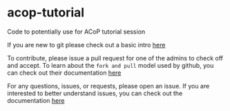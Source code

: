 # acop-tutorial
Code to potentially use for ACoP tutorial session

If you are new to git please check out a basic intro [here](http://rogerdudler.github.io/git-guide/)

To contribute, please issue a pull request for one of the admins to check off and accept. To learn about the `fork and pull` model used 
by github, you can check out their documentation [here](https://help.github.com/articles/using-pull-requests/)

For any questions, issues, or requests, please open an issue. If you are interested to better understand issues, you can
check out the documentation [here](https://guides.github.com/features/issues/)

